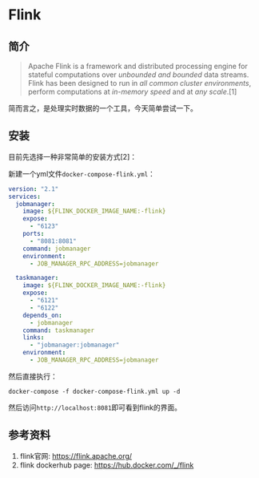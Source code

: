 # Flink

## 简介

> Apache Flink is a framework and distributed processing engine for stateful computations over *unbounded and bounded* data streams. Flink has been designed to run in *all common cluster environments*, perform computations at *in-memory speed* and at *any scale*.[1]

简而言之，是处理实时数据的一个工具，今天简单尝试一下。

## 安装

目前先选择一种非常简单的安装方式[2]：

新建一个yml文件`docker-compose-flink.yml`：

```yml
version: "2.1"
services:
  jobmanager:
    image: ${FLINK_DOCKER_IMAGE_NAME:-flink}
    expose:
      - "6123"
    ports:
      - "8081:8081"
    command: jobmanager
    environment:
      - JOB_MANAGER_RPC_ADDRESS=jobmanager

  taskmanager:
    image: ${FLINK_DOCKER_IMAGE_NAME:-flink}
    expose:
      - "6121"
      - "6122"
    depends_on:
      - jobmanager
    command: taskmanager
    links:
      - "jobmanager:jobmanager"
    environment:
      - JOB_MANAGER_RPC_ADDRESS=jobmanager
```

然后直接执行：

```shell
docker-compose -f docker-compose-flink.yml up -d
```

然后访问`http://localhost:8081`即可看到flink的界面。



## 参考资料

1. flink官网: https://flink.apache.org/
2. flink dockerhub page: https://hub.docker.com/_/flink